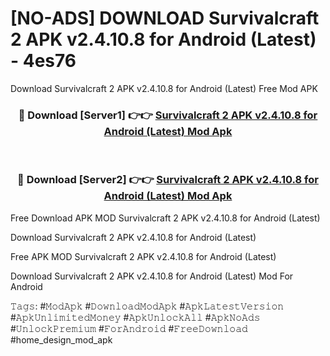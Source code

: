 # [NO-ADS] DOWNLOAD Survivalcraft 2 APK v2.4.10.8 for Android (Latest) - 4es76
Download Survivalcraft 2 APK v2.4.10.8 for Android (Latest) Free Mod APK

<div align="center">
<h3>🔴 Download [Server1] 👉👉 <a href="https://apk-comot.site?title=Survivalcraft_2_APK_v2.4.10.8_for_Android_(Latest)">Survivalcraft 2 APK v2.4.10.8 for Android (Latest) Mod Apk</a></h3><br>

<h3>🔴 Download [Server2] 👉👉 <a href="https://apk-comot.site?title=Survivalcraft_2_APK_v2.4.10.8_for_Android_(Latest)">Survivalcraft 2 APK v2.4.10.8 for Android (Latest) Mod Apk</a></h3>
</div>


Free Download APK MOD Survivalcraft 2 APK v2.4.10.8 for Android (Latest)

Download Survivalcraft 2 APK v2.4.10.8 for Android (Latest) 

Free APK MOD Survivalcraft 2 APK v2.4.10.8 for Android (Latest) 

Download Survivalcraft 2 APK v2.4.10.8 for Android (Latest) Mod For Android

𝚃𝚊𝚐𝚜: #𝙼𝚘𝚍𝙰𝚙𝚔 #𝙳𝚘𝚠𝚗𝚕𝚘𝚊𝚍𝙼𝚘𝚍𝙰𝚙𝚔 #𝙰𝚙𝚔𝙻𝚊𝚝𝚎𝚜𝚝𝚅𝚎𝚛𝚜𝚒𝚘𝚗 #𝙰𝚙𝚔𝚄𝚗𝚕𝚒𝚖𝚒𝚝𝚎𝚍𝙼𝚘𝚗𝚎𝚢 #𝙰𝚙𝚔𝚄𝚗𝚕𝚘𝚌𝚔𝙰𝚕𝚕 #𝙰𝚙𝚔𝙽𝚘𝙰𝚍𝚜 #𝚄𝚗𝚕𝚘𝚌𝚔𝙿𝚛𝚎𝚖𝚒𝚞𝚖 #𝙵𝚘𝚛𝙰𝚗𝚍𝚛𝚘𝚒𝚍 #𝙵𝚛𝚎𝚎𝙳𝚘𝚠𝚗𝚕𝚘𝚊𝚍 #home_design_mod_apk